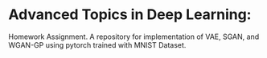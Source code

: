 # Advanced Topics in Deep Learning:
Homework Assignment. 
A repository for implementation of VAE, SGAN, and WGAN-GP using pytorch trained with MNIST Dataset.
